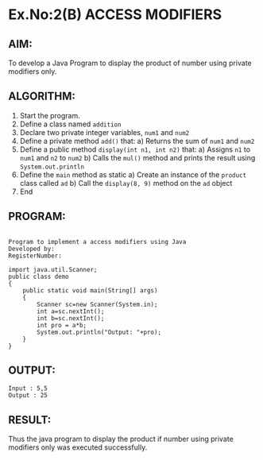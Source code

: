 # Ex.No:2(B) ACCESS MODIFIERS

## AIM:
To develop a Java Program to display the product of  number using private modifiers only.

## ALGORITHM:
1.	Start the program.
2.	Define a class named `addition`
3.	Declare two private integer variables, `num1` and `num2`
4.	Define a private method `add()` that:
a)	Returns the sum of `num1` and `num2`
5.	Define a public method `display(int n1, int n2)` that:
a)	Assigns `n1` to `num1` and `n2` to `num2`
b)	Calls the `mul()` method and prints the result using `System.out.println`
6.	Define the `main` method as static
a)	Create an instance of the `product` class called `ad`
b)	Call the `display(8, 9)` method on the `ad` object
7.	End






## PROGRAM:
 ```

Program to implement a access modifiers using Java
Developed by: 
RegisterNumber:  

```

```
import java.util.Scanner;
public class demo
{
    public static void main(String[] args)
    {
        Scanner sc=new Scanner(System.in);
        int a=sc.nextInt();
        int b=sc.nextInt();
        int pro = a*b;
        System.out.println("Output: "+pro);
    }
}
```







## OUTPUT:
```
Input : 5,5
Output : 25
```


## RESULT:
Thus the java program to display the product if  number using private modifiers only was executed successfully.


